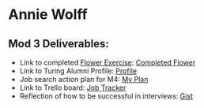 # Annie Wolff

## Mod 3 Deliverables:

* Link to completed [Flower Exercise](https://github.com/turingschool/professional_skills/blob/master/files/Career%20Unit%20-%20The%20Flower%20Diagram.pdf): [Completed Flower](https://gist.github.com/wlffann/b96b05a15ab034b74c31f11bb3c6df58)
* Link to Turing Alumni Profile: [Profile](https://www.turing.io/alumni/annie-wolff)
* Job search action plan for M4: [My Plan](https://gist.github.com/wlffann/c5fc4effdd21989f5371cf3d8bad9e53)
* Link to Trello board: [Job Tracker](https://trello.com/b/Qxzo2rlF/annie-wolff-job-tracker)
* Reflection of how to be successful in interviews: [Gist](https://gist.github.com/wlffann/a6613a624d0862472dd17c02a4582999)
